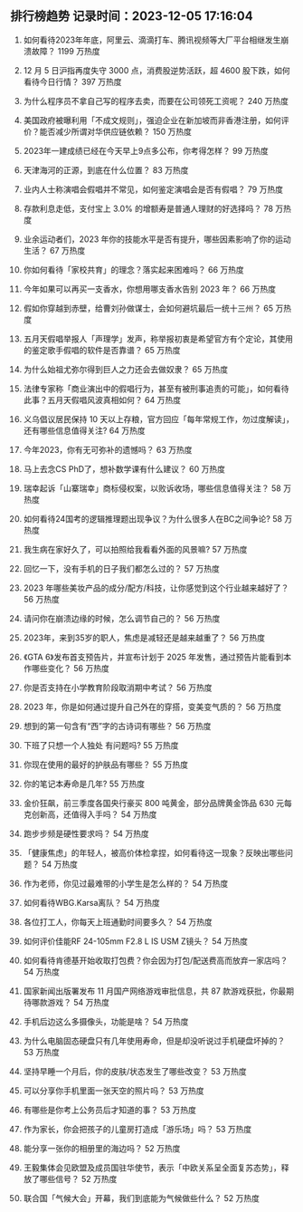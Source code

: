 
## 排行榜趋势 记录时间：2023-12-05 17:16:04
  
  1. 如何看待2023年年底，阿里云、滴滴打车、腾讯视频等大厂平台相继发生崩溃故障？ 1199 万热度
    
  2. 12 月 5 日沪指再度失守 3000 点，消费股逆势活跃，超 4600 股下跌，如何看待今日行情？ 397 万热度
    
  3. 为什么程序员不拿自己写的程序去卖，而要在公司领死工资呢？ 240 万热度
    
  4. 美国政府被曝利用「不成文规则」，强迫企业在新加坡而非香港注册，如何评价？能否减少所谓对华供应链依赖？ 150 万热度
    
  5. 2023年一建成绩已经在今天早上9点多公布，你考得怎样？ 99 万热度
    
  6. 天津海河的正源，到底在什么位置？ 83 万热度
    
  7. 业内人士称演唱会假唱并不常见，如何鉴定演唱会是否有假唱？ 79 万热度
    
  8. 存款利息走低，支付宝上 3.0% 的增额寿是普通人理财的好选择吗？ 78 万热度
    
  9. 业余运动者们，2023 年你的技能水平是否有提升，哪些因素影响了你的运动生活？ 67 万热度
    
  10. 你如何看待「家校共育」的理念？落实起来困难吗？ 66 万热度
    
  11. 今年如果可以再买一支香水，你想用哪支香水告别 2023 年？ 66 万热度
    
  12. 假如你穿越到赤壁，给曹刘孙做谋士，会如何避坑最后一统十三州？ 65 万热度
    
  13. 五月天假唱举报人「声理学」发声，称举报初衷是希望官方有个定论，其使用的鉴定歌手假唱的软件是否靠谱？ 65 万热度
    
  14. 为什么始祖尤弥尔得到巨人之力还会去做奴隶？ 65 万热度
    
  15. 法律专家称「商业演出中的假唱行为，甚至有被刑事追责的可能」，如何看待此事？五月天假唱风波真相如何？ 64 万热度
    
  16. 义乌倡议居民保持 10 天以上存粮，官方回应「每年常规工作，勿过度解读」，还有哪些信息值得关注? 64 万热度
    
  17. 今年2023，你有无可弥补的遗憾吗？ 63 万热度
    
  18. 马上去念CS PhD了，想补数学课有什么建议？ 60 万热度
    
  19. 瑞幸起诉「山寨瑞幸」商标侵权案，以败诉收场，哪些信息值得关注？ 58 万热度
    
  20. 如何看待24国考的逻辑推理题出现争议？为什么很多人在BC之间争论? 58 万热度
    
  21. 我生病在家好久了，可以拍照给我看看外面的风景嘛? 57 万热度
    
  22. 回忆一下，没有手机的日子我们都怎么过的？ 57 万热度
    
  23. 2023 年哪些美妆产品的成分/配方/科技，让你感觉到这个行业越来越好了？ 56 万热度
    
  24. 请问你在崩溃边缘的时候，怎么调节自己的？ 56 万热度
    
  25. 2023年，来到35岁的职人，焦虑是减轻还是越来越重了？ 56 万热度
    
  26. 《GTA 6》发布首支预告片，并宣布计划于 2025 年发售，通过预告片能看到本作哪些变化？ 56 万热度
    
  27. 你是否支持在小学教育阶段取消期中考试？ 56 万热度
    
  28. 2023 年，你是如何通过提升自己外在的穿搭，变美变气质的？ 56 万热度
    
  29. 想到的第一句含有“西”字的古诗词有哪些？ 56 万热度
    
  30. 下班了只想一个人独处 有问题吗? 55 万热度
    
  31. 你现在使用的最好的护肤品有哪些？ 55 万热度
    
  32. 你的笔记本寿命是几年? 55 万热度
    
  33. 金价狂飙，前三季度各国央行豪买 800 吨黄金，部分品牌黄金饰品 630 元每克创新高，还值得入手吗？ 54 万热度
    
  34. 跑步步频是硬性要求吗？ 54 万热度
    
  35. 「健康焦虑」的年轻人，被高价体检拿捏，如何看待这一现象？反映出哪些问题？ 54 万热度
    
  36. 作为老师，你见过最难带的小学生是怎么样的？ 54 万热度
    
  37. 如何看待WBG.Karsa离队？ 54 万热度
    
  38. 各位打工人，你每天上班通勤时间要多久？ 54 万热度
    
  39. 如何评价佳能RF 24-105mm F2.8 L IS USM Z镜头？ 54 万热度
    
  40. 如何看待肯德基开始收取打包费？你会因为打包/配送费高而放弃一家店吗？ 54 万热度
    
  41. 国家新闻出版署发布 11 月国产网络游戏审批信息，共 87 款游戏获批，你最期待哪款游戏？ 54 万热度
    
  42. 手机后边这么多摄像头，功能是啥？ 54 万热度
    
  43. 为什么电脑固态硬盘只有几年使用寿命，但是却没听说过手机硬盘坏掉的？ 53 万热度
    
  44. 坚持早睡一个月后，你的皮肤/状态发生了哪些改变？ 53 万热度
    
  45. 可以分享你手机里面一张天空的照片吗？ 53 万热度
    
  46. 有哪些是你考上公务员后才知道的事？ 53 万热度
    
  47. 作为家长，你会把孩子的儿童房打造成「游乐场」吗？ 53 万热度
    
  48. 能分享一张你的相册里的海边吗？ 52 万热度
    
  49. 王毅集体会见欧盟及成员国驻华使节，表示「中欧关系呈全面复苏态势」，释放了哪些信号？ 52 万热度
    
  50. 联合国「气候大会」开幕，我们到底能为气候做些什么？ 52 万热度
    